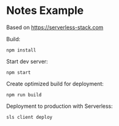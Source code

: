 # Notes Example

Based on https://serverless-stack.com

Build:
```
npm install
```

Start dev server:
```
npm start
```

Create optimized build for deployment:
```
npm run build
```

Deployment to production with Serverless:
```
sls client deploy
```

